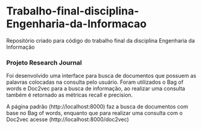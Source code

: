 # Trabalho-final-disciplina-Engenharia-da-Informacao
Repositório criado para código do trabalho final da disciplina Engenharia da Informação

### Projeto Research Journal 

Foi desenvolvido uma interface para busca de documentos que possuem as palavras colocadas na consulta pelo usuário. Foram utilizados o Bag of words e Doc2vec para a busca de informação, ao realizar uma consulta também é retornado as métricas recall e precision.

A página padrão (http://localhost:8000) faz a busca de documentos com base no Bag of words, enquanto que para realizar uma consulta com o Doc2vec acesse (http://localhost:8000/doc2vec)


